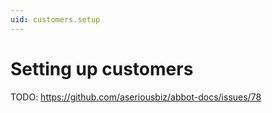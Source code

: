 ```yaml
---
uid: customers.setup
---
```


# Setting up customers

TODO: https://github.com/aseriousbiz/abbot-docs/issues/78